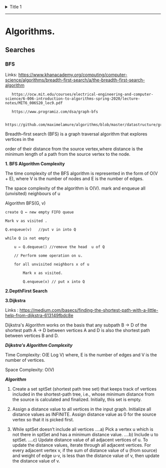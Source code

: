 <details>
           <summary>Title 1</summary>
           <p>Content 1 Content 1 Content 1 Content 1 Content 1</p>
</details>

--------------------

# Algorithms.

## Searches ##

### BFS  ##

Links: https://www.khanacademy.org/computing/computer-science/algorithms/breadth-first-search/a/the-breadth-first-search-algorithm

       https://ocw.mit.edu/courses/electrical-engineering-and-computer-science/6-006-introduction-to-algorithms-spring-2020/lecture-notes/MIT6_006S20_lec9.pdf
       
       https://www.programiz.com/dsa/graph-bfs
 
       https://github.com/maximelamure/algorithms/blob/master/datastructure/graph_bfs.go


Breadth–first search (BFS) is a graph traversal algorithm that explores vertices in the

order of their distance from the source vertex,where distance is the minimum length of a path from the source vertex to the node.

**1. BFS Algorithm Complexity**

The time complexity of the BFS algorithm is represented in the form of O(V + E), where V is the number of nodes and E is the number of edges.

The space complexity of the algorithm is O(V).
 mark and enqueue all (unvisited) neighbours of u

Algorithm BFS(G, v)

    create Q ← new empty FIFO queue
    
    Mark v as visited .
  
    Q.enqueue(v)   //put v in into Q 
    
    while Q is not empty
        
        u ← Q.dequeue() //remove the head  u of Q
        
        // Perform some operation on u.
        
        for all unvisited neighbors x of u
        
            Mark x as visited.
            
            Q.enqueue(x) // put x into Q
            


**2.DepthFirst Search** 
            

**3.Dijkstra**

Links : https://medium.com/basecs/finding-the-shortest-path-with-a-little-help-from-dijkstra-613149fbdc8e

Dijkstra's Algorithm works on the basis that any subpath B -> D of the shortest path A -> D between vertices A and D is also the shortest path between vertices B and D.

***Dijkstra's Algorithm Complexity***

Time Complexity: O(E Log V) where, E is the number of edges and V is the number of vertices.

Space Complexity: O(V)


***Algorithm*** 

1) Create a set sptSet (shortest path tree set) that keeps track of vertices included in the shortest-path tree, i.e., whose minimum distance from the source is calculated and finalized. Initially, this set is empty. 

2) Assign a distance value to all vertices in the input graph. Initialize all distance values as INFINITE. Assign distance value as 0 for the source vertex so that it is picked first. 

3) While sptSet doesn’t include all vertices 
….a) Pick a vertex u which is not there in sptSet and has a minimum distance value. 
….b) Include u to sptSet. 
….c) Update distance value of all adjacent vertices of u. To update the distance values, iterate through all adjacent vertices. For every adjacent vertex v, if the sum of distance value of u (from source) and weight of edge u-v, is less than the distance value of v, then update the distance value of v. 

            
